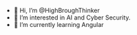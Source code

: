 - 👋 Hi, I’m @HighBroughThinker
- 👀 I’m interested in AI and Cyber Security.
- 🌱 I’m currently learning Angular


<!---
- 💞️ I’m looking to collaborate on ...
- 📫 How to reach me ...
HighBroughThinker/HighBroughThinker is a ✨ special ✨ repository because its `README.md` (this file) appears on your GitHub profile.
You can click the Preview link to take a look at your changes.
--->
